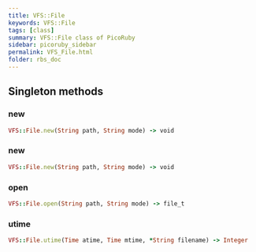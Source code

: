 ```yaml
---
title: VFS::File
keywords: VFS::File
tags: [class]
summary: VFS::File class of PicoRuby
sidebar: picoruby_sidebar
permalink: VFS_File.html
folder: rbs_doc
---
```

## Singleton methods
### new

```ruby
VFS::File.new(String path, String mode) -> void
```
### new

```ruby
VFS::File.new(String path, String mode) -> void
```
### open

```ruby
VFS::File.open(String path, String mode) -> file_t
```
### utime

```ruby
VFS::File.utime(Time atime, Time mtime, *String filename) -> Integer
```
